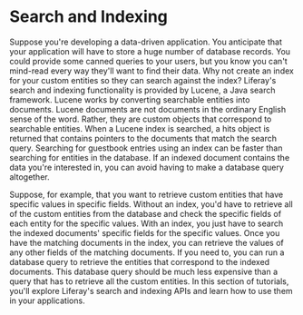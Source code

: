 # Search and Indexing [](id=search-and-indexing)

Suppose you're developing a data-driven application. You anticipate that your
application will have to store a huge number of database records. You could
provide some canned queries to your users, but you know you can't mind-read
every way they'll want to find their data. Why not create an index for your
custom entities so they can search against the index? Liferay's search and
indexing functionality is provided by Lucene, a Java search framework. Lucene
works by converting searchable entities into documents. Lucene documents are not
documents in the ordinary English sense of the word. Rather, they are custom
objects that correspond to searchable entities. When a Lucene index is searched,
a hits object is returned that contains pointers to the documents that match the
search query. Searching for guestbook entries using an index can be faster than
searching for entities in the database. If an indexed document contains the data
you're interested in, you can avoid having to make a database query altogether.

Suppose, for example, that you want to retrieve custom entities that have
specific values in specific fields. Without an index, you'd have to retrieve all
of the custom entities from the database and check the specific fields of each
entity for the specific values. With an index, you just have to search the
indexed documents' specific fields for the specific values. Once you have the
matching documents in the index, you can retrieve the values of any other fields
of the matching documents. If you need to, you can run a database query to
retrieve the entities that correspond to the indexed documents. This database
query should be much less expensive than a query that has to retrieve all the
custom entities. In this section of tutorials, you'll explore Liferay's search
and indexing APIs and learn how to use them in your applications.

